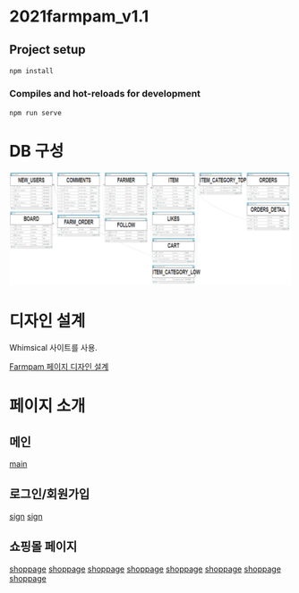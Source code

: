 # 2021farmpam_v1.1

## Project setup

```
npm install
```

### Compiles and hot-reloads for development

```
npm run serve
```

# DB 구성

![DB](./intro/dbs.PNG)

# 디자인 설계

Whimsical 사이트를 사용.

[Farmpam 페이지 디자인 설계](https://whimsical.com/farmpam-UCHNohTTMHwedQQ19xKcjF)

# 페이지 소개

## 메인

[main](./intro/main.png)

## 로그인/회원가입

[sign](./intro/login.png)
[sign](./intro/sign.png)

## 쇼핑몰 페이지

[shoppage](./intro/shopmain.png)
[shoppage](./intro/cate.png)
[shoppage](./intro/catetop.png)
[shoppage](./intro/detail.png)
[shoppage](./intro/myshop.png)
[shoppage](./intro/myshopset.png)
[shoppage](./intro/cart.png)
[shoppage](./intro/insert.png)
